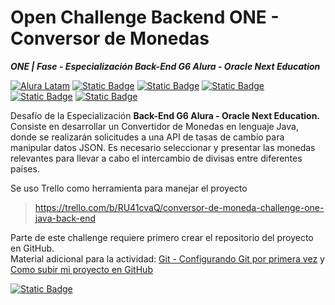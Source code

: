 # Open Challenge Backend ONE - Conversor de Monedas
 ***ONE | Fase - Especialización Back-End  G6 Alura - Oracle Next Education***

[![Alura Latam](https://img.shields.io/badge/Alura-Latam-blue?style=flat)](https://www.aluracursos.com/)
[![Static Badge](https://img.shields.io/badge/ONE-Oracle_Next_Education-orange?style=flat&logo=oracle&logoColor=orange)](https://www.oracle.com/co/education/oracle-next-education/) [![Static Badge](https://img.shields.io/badge/IDE-IntelliJ_IDEA-%23ff0534?style=flat&logo=IntelliJ%20IDEA&logoColor=%232196f3)](https://www.jetbrains.com/es-es/idea/) [![Static Badge](https://img.shields.io/badge/Language-Java-%23ff0000?style=flat)](#)
[![Static Badge](https://img.shields.io/badge/Java_Library-Gson_%2F_Json-blue?style=flat&logo=json)](https://mvnrepository.com/artifact/com.google.code.gson/gson)
[![Static Badge](https://img.shields.io/badge/API-Exchange_Rate_API-%23e90000?style=flat)](https://www.exchangerate-api.com/docs/java-currency-api)



Desafío de la Especialización **Back-End G6 Alura - Oracle Next Education.** Consiste en desarrollar un Convertidor de Monedas en lenguaje Java, donde se realizarán solicitudes a una API de tasas de cambio para manipular datos JSON. Es necesario seleccionar y presentar las monedas relevantes para llevar a cabo el intercambio de divisas entre diferentes países.

Se uso Trello como herramienta para manejar el proyecto
> https://trello.com/b/RU41cvaQ/conversor-de-moneda-challenge-one-java-back-end
   


Parte de este challenge requiere primero crear el repositorio del proyecto en GitHub.  
Material adicional para la actividad: [Git - Configurando Git por primera vez](https://git-scm.com/book/es/v2/Inicio---Sobre-el-Control-de-Versiones-Configurando-Git-por-primera-vez) y [Como subir mi proyecto en GitHub](https://www.youtube.com/watch?v=bhKkeOMysuw)  



[![Static Badge](https://img.shields.io/badge/status-under%20construction-orange)](#)
